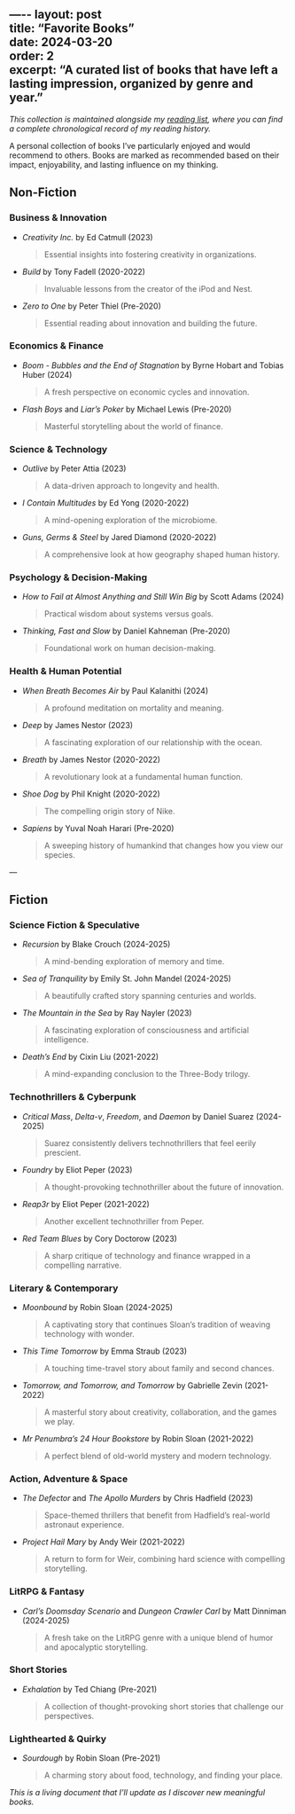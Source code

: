 —--
layout: post  
title: “Favorite Books”  
date: 2024-03-20  
order: 2  
excerpt: “A curated list of books that have left a lasting impression, organized by genre and year.”  
---

*This collection is maintained alongside my [reading list](https://murdo.xyz/reading), where you can find a complete chronological record of my reading history.*  

A personal collection of books I’ve particularly enjoyed and would recommend to others. Books are marked as recommended based on their impact, enjoyability, and lasting influence on my thinking.  

## Non-Fiction  

### Business & Innovation  
- *Creativity Inc.* by Ed Catmull (2023)  
  > Essential insights into fostering creativity in organizations.  
- *Build* by Tony Fadell (2020-2022)  
  > Invaluable lessons from the creator of the iPod and Nest.  
- *Zero to One* by Peter Thiel (Pre-2020)  
  > Essential reading about innovation and building the future.  

### Economics & Finance  
- *Boom - Bubbles and the End of Stagnation* by Byrne Hobart and Tobias Huber (2024)  
  > A fresh perspective on economic cycles and innovation.  
- *Flash Boys* and *Liar’s Poker* by Michael Lewis (Pre-2020)  
  > Masterful storytelling about the world of finance.  

### Science & Technology  
- *Outlive* by Peter Attia (2023)  
  > A data-driven approach to longevity and health.  
- *I Contain Multitudes* by Ed Yong (2020-2022)  
  > A mind-opening exploration of the microbiome.  
- *Guns, Germs & Steel* by Jared Diamond (2020-2022)  
  > A comprehensive look at how geography shaped human history.  

### Psychology & Decision-Making  
- *How to Fail at Almost Anything and Still Win Big* by Scott Adams (2024)  
  > Practical wisdom about systems versus goals.  
- *Thinking, Fast and Slow* by Daniel Kahneman (Pre-2020)  
  > Foundational work on human decision-making.  

### Health & Human Potential  
- *When Breath Becomes Air* by Paul Kalanithi (2024)  
  > A profound meditation on mortality and meaning.  
- *Deep* by James Nestor (2023)  
  > A fascinating exploration of our relationship with the ocean.  
- *Breath* by James Nestor (2020-2022)  
  > A revolutionary look at a fundamental human function.  
- *Shoe Dog* by Phil Knight (2020-2022)  
  > The compelling origin story of Nike.  
- *Sapiens* by Yuval Noah Harari (Pre-2020)  
  > A sweeping history of humankind that changes how you view our species.  

—

## Fiction  

### Science Fiction & Speculative  
- *Recursion* by Blake Crouch (2024-2025)  
  > A mind-bending exploration of memory and time.  
- *Sea of Tranquility* by Emily St. John Mandel (2024-2025)  
  > A beautifully crafted story spanning centuries and worlds.  
- *The Mountain in the Sea* by Ray Nayler (2023)  
  > A fascinating exploration of consciousness and artificial intelligence.  
- *Death’s End* by Cixin Liu (2021-2022)  
  > A mind-expanding conclusion to the Three-Body trilogy.  

### Technothrillers & Cyberpunk  
- *Critical Mass*, *Delta-v*, *Freedom*, and *Daemon* by Daniel Suarez (2024-2025)  
  > Suarez consistently delivers technothrillers that feel eerily prescient.  
- *Foundry* by Eliot Peper (2023)  
  > A thought-provoking technothriller about the future of innovation.  
- *Reap3r* by Eliot Peper (2021-2022)  
  > Another excellent technothriller from Peper.  
- *Red Team Blues* by Cory Doctorow (2023)  
  > A sharp critique of technology and finance wrapped in a compelling narrative.  

### Literary & Contemporary  
- *Moonbound* by Robin Sloan (2024-2025)  
  > A captivating story that continues Sloan’s tradition of weaving technology with wonder.  
- *This Time Tomorrow* by Emma Straub (2023)  
  > A touching time-travel story about family and second chances.  
- *Tomorrow, and Tomorrow, and Tomorrow* by Gabrielle Zevin (2021-2022)  
  > A masterful story about creativity, collaboration, and the games we play.  
- *Mr Penumbra’s 24 Hour Bookstore* by Robin Sloan (2021-2022)  
  > A perfect blend of old-world mystery and modern technology.  

### Action, Adventure & Space  
- *The Defector* and *The Apollo Murders* by Chris Hadfield (2023)  
  > Space-themed thrillers that benefit from Hadfield’s real-world astronaut experience.  
- *Project Hail Mary* by Andy Weir (2021-2022)  
  > A return to form for Weir, combining hard science with compelling storytelling.  

### LitRPG & Fantasy  
- *Carl’s Doomsday Scenario* and *Dungeon Crawler Carl* by Matt Dinniman (2024-2025)  
  > A fresh take on the LitRPG genre with a unique blend of humor and apocalyptic storytelling.  

### Short Stories  
- *Exhalation* by Ted Chiang (Pre-2021)  
  > A collection of thought-provoking short stories that challenge our perspectives.  

### Lighthearted & Quirky  
- *Sourdough* by Robin Sloan (Pre-2021)  
  > A charming story about food, technology, and finding your place.  

*This is a living document that I’ll update as I discover new meaningful books.*  